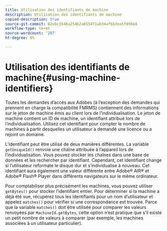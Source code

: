 ```yaml
---
title: Utilisation des identifiants de machine
description: Utilisation des identifiants de machine
copied-description: true
source-git-commit: 02ebc3548a254b2a6554f1ab34afbb3ea5f09bb8
workflow-type: tm+mt
source-wordcount: '207'
ht-degree: 0%

---
```


# Utilisation des identifiants de machine{#using-machine-identifiers}

Toutes les demandes d’accès aux Adobes (à l’exception des demandes qui prennent en charge la compatibilité FMRMS) contiennent des informations sur le jeton de machine émis au client lors de l’individualisation. Le jeton de machine contient un ID de machine, un identifiant attribué lors de l’individualisation. Utilisez cet identifiant pour compter le nombre de machines à partir desquelles un utilisateur a demandé une licence ou a rejoint un domaine.

L’identifiant peut être utilisé de deux manières différentes. La variable `getUniqueId()` renvoie une chaîne attribuée à l’appareil lors de l’individualisation. Vous pouvez stocker les chaînes dans une base de données et les rechercher par identifiant. Cependant, cet identifiant change si l’utilisateur reformate le disque dur et s’individualise à nouveau. Cet identifiant aura également une valeur différente entre Adobe® AIR® et Adobe® Flash® Player dans différents navigateurs sur le même ordinateur.

Pour comptabiliser plus précisément les machines, vous pouvez utiliser `getBytes()` pour stocker l’identifiant entier. Pour déterminer si la machine a déjà été vue, récupérez tous les identifiants pour un nom d’utilisateur et appelez `matches()` pour vérifier si une correspondance est trouvée. Parce que la variable `matches()` doit être utilisée pour comparer les valeurs renvoyées par `MachineId.getBytes`, cette option n’est pratique que s’il existe un petit nombre de valeurs à comparer (par exemple, les machines associées à un utilisateur particulier).
